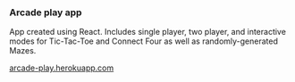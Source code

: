 ### Arcade play app

App created using React. Includes single player, two player, and interactive modes for Tic-Tac-Toe and Connect Four as well as randomly-generated Mazes. 

[arcade-play.herokuapp.com](https://arcade-play.herokuapp.com)